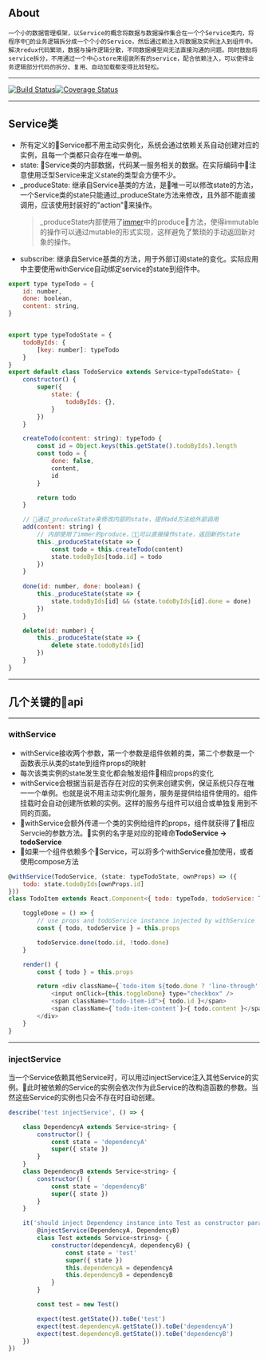 ## About
    一个小的数据管理框架，以Service的概念将数据与数据操作集合在一个个Service类内，将程序中的业务逻辑拆分成一个个小的Service，然后通过赖注入将数据及实例注入到组件中。解决redux代码繁琐，数据与操作逻辑分散，不同数据模型间无法直接沟通的问题。同时鼓励将service拆分，不用通过一个中心store来组装所有的service，配合依赖注入，可以使得业务逻辑部分代码的拆分、复用、自动加载都变得比较轻松。
-----

[![Build Status](https://travis-ci.org/woxixiulayin/smart-service.svg?branch=master)](https://travis-ci.org/woxixiulayin/smart-service)[![Coverage Status](https://coveralls.io/repos/github/woxixiulayin/smart-service/badge.svg?branch=master)](https://coveralls.io/github/woxixiulayin/smart-service?branch=master)

-----
## Service类

- 所有定义的Service都不用主动实例化，系统会通过依赖关系自动创建对应的实例，且每一个类都只会存在唯一单例。
- state: Service类的内部数据，代码某一服务相关的数据。在实际编码中注意使用泛型Service<T>来定义state的类型会方便不少。
- _produceState: 继承自Service基类的方法，是唯一可以修改state的方法，一个Service类的state只能通过_produceState方法来修改，且外部不能直接调用，应该使用封装好的"action"来操作。
    > _produceState内部使用了[immer](https://github.com/mweststrate/immer)中的produce方法，使得immutable的操作可以通过mutable的形式实现，这样避免了繁琐的手动返回新对象的操作。
- subscribe: 继承自Service基类的方法，用于外部订阅state的变化。实际应用中主要使用withService自动绑定service的state到组件中。

```javascript
export type typeTodo = {
    id: number,
    done: boolean,
    content: string,
}


export type typeTodoState = {
    todoByIds: {
        [key: number]: typeTodo
    }
}
export default class TodoService extends Service<typeTodoState> {
    constructor() {
        super({
            state: {
                todoByIds: {},
            }
        })
    }

    createTodo(content: string): typeTodo {
        const id = Object.keys(this.getState().todoByIds).length
        const todo = {
            done: false,
            content,
            id
        }

        return todo
    }

    // 通过_produceState来修改内部的state，提供add方法给外部调用
    add(content: string) {
        // 内部使用了immer的produce，可以直接操作state，返回新的state
        this._produceState(state => {
            const todo = this.createTodo(content)
            state.todoByIds[todo.id] = todo
        })
    }
    
    done(id: number, done: boolean) {
        this._produceState(state => {
            state.todoByIds[id] && (state.todoByIds[id].done = done)
        })
    }

    delete(id: number) {
        this._produceState(state => {
            delete state.todoByIds[id]
        })
    }
}
```

---------

## 几个关键的api
-----

### withService

- withService接收两个参数，第一个参数是组件依赖的类，第二个参数是一个函数表示从类的state到组件props的映射
- 每次该类实例的state发生变化都会触发组件相应props的变化
- withService会根据当前是否存在对应的实例来创建实例，保证系统只存在唯一一个单例。也就是说不用主动实例化服务，服务是提供给组件使用的。组件挂载时会自动创建所依赖的实例。这样的服务与组件可以组合或单独复用到不同的页面。
- withService会额外传递一个类的实例给组件的props，组件就获得了相应Servcie的参数方法。实例的名字是对应的驼峰命**TodoService -> todoService**
- 如果一个组件依赖多个Service，可以将多个withService叠加使用，或者使用compose方法

```javascript
@withService(TodoService, (state: typeTodoState, ownProps) => ({
    todo: state.todoByIds[ownProps.id]
}))
class TodoItem extends React.Component<{ todo: typeTodo, todoService: TodoService }> {

    toggleDone = () => {
        // use props and todoService instance injected by withService
        const { todo, todoService } = this.props

        todoService.done(todo.id, !todo.done)
    }

    render() {
        const { todo } = this.props

        return <div className={`todo-item ${todo.done ? 'line-through' : ''}`}>
            <input onClick={this.toggleDone} type="checkbox" />
            <span className="todo-item-id">{ todo.id }</span>
            <span className={`todo-item-content`}>{ todo.content }</span>
        </div>
    }
}
```

-----

### injectService
当一个Service依赖其他Service时，可以用过injectService注入其他Service的实例。此时被依赖的Service的实例会依次作为此Service的改构造函数的参数。当然这些Service的实例也只会不存在时自动创建。

```javascript
describe('test injectService', () => {

    class DependencyA extends Service<string> {
        constructor() {
            const state = 'dependencyA'
            super({ state })
        }
    }
    class DependencyB extends Service<string> {
        constructor() {
            const state = 'dependencyB'
            super({ state })
        }
    }

    it('should inject Dependency instance into Test as constructor param ', () => {
        @injectService(DependencyA, DependencyB)
        class Test extends Service<strinsg> {
            constructor(dependencyA, dependencyB) {
                const state = 'test'
                super({ state })
                this.dependencyA = dependencyA
                this.dependencyB = dependencyB
            }
        }

        const test = new Test()

        expect(test.getState()).toBe('test')
        expect(test.dependencyA.getState()).toBe('dependencyA')
        expect(test.dependencyB.getState()).toBe('dependencyB')
    })
})
```